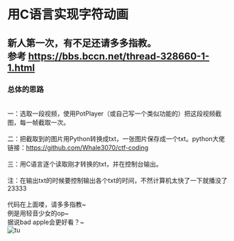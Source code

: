 #           用C语言实现字符动画
## 新人第一次，有不足还请多多指教。<br/>参考   https://bbs.bccn.net/thread-328660-1-1.html
### 总体的思路
<br/>一：选取一段视频，使用PotPlayer（或自己写一个类似功能的）把这段视频截图，每一帧截取一次。<br/>
<br/>二：把截取到的图片用Python转换成txt，一张图片保存成一个txt。python大佬链接：https://github.com/Whale3070/ctf-coding<br/>
<br/>三：用C语言逐个读取刚才转换的txt，并在控制台输出。<br/>
<br/>注：在输出txt的时候要控制输出各个txt的时间，不然计算机太快了一下就播没了23333<br/>
<br/>代码在上面喽，请多多指教~
<br/>例是用轻音少女的op~<br/>据说bad apple会更好看？~
<br/>![tu](http://wx2.sinaimg.cn/large/005TGG6vly1fjev57vlv6j306q06q74d.jpg)

